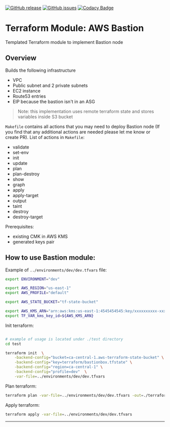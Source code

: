 [![GitHub release](https://img.shields.io/github/release/OlegGorj/tf-modules-aws-bastion.svg)](https://github.com/OlegGorj/tf-modules-aws-bastion/releases)
[![GitHub issues](https://img.shields.io/github/issues/OlegGorj/tf-modules-aws-bastion.svg)](https://github.com/OlegGorj/tf-modules-aws-bastion/issues)
[![Codacy Badge](https://api.codacy.com/project/badge/Grade/0c85a578cb0c4c85bddb373a6f3686ce)](https://app.codacy.com/app/oleggorj/tf-modules-aws-bastion?utm_source=github.com&utm_medium=referral&utm_content=OlegGorj/tf-modules-aws-bastion&utm_campaign=badger)

# Terraform Module: AWS Bastion

Templated Terraform module to implement Bastion node

## Overview

Builds the following infrastructure

- VPC
- Public subnet and 2 private subnets
- EC2 instance
- Route53 entries
- EIP because the bastion isn't in an ASG

> Note: this implementation uses remote terraform state and stores variables inside S3 bucket

`Makefile` contains all actions that you may need to deploy Bastion node (If you find that any additional actions are needed please let me know or create PR).
List of actions in `Makefile`:

- validate
- set-env
- init
- update
- plan
- plan-destroy
- show
- graph
- apply
- apply-target
- output
- taint
- destroy
- destroy-target

Prerequisites:
- existing CMK in AWS KMS
- generated keys pair

## How to use Bastion module:

Example of `../environments/dev/dev.tfvars` file:

```bash
export ENVIRONMENT="dev"

export AWS_REGION="us-east-1"
export AWS_PROFILE="default"

export AWS_STATE_BUCKET="tf-state-bucket"

export AWS_KMS_ARN="arn:aws:kms:us-east-1:4545454545:key/xxxxxxxxxx-xxxx-xxxx-xxxx-xxxxxxxxxxxxxx"
export TF_VAR_kms_key_id=${AWS_KMS_ARN}
```

Init terraform:

```bash

# example of usage is located under ./test directory
cd test

terraform init  \
    -backend-config="bucket=ca-central-1.aws-terraform-state-bucket" \
    -backend-config="key=terraform/bastionbox.tfstate" \
    -backend-config="region=ca-central-1" \
    -backend-config="profile=dev"  \
    -var-file=../environments/dev/dev.tfvars

```

Plan terraform:

```bash
terraform plan -var-file=../environments/dev/dev.tfvars -out=./terraform
```

Apply terraform:

```bash
terraform apply -var-file=../environments/dev/dev.tfvars
```




---
